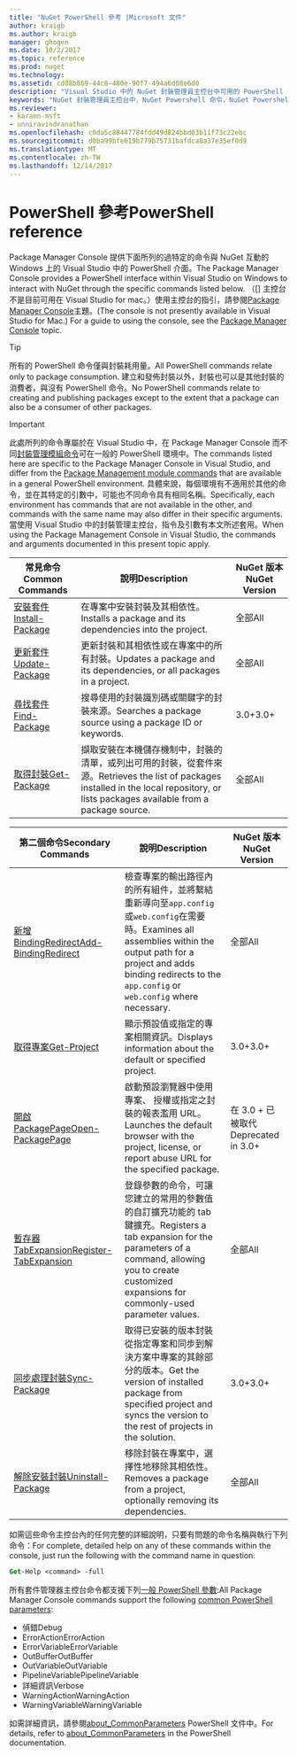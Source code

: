 ```yaml
---
title: "NuGet PowerShell 參考 |Microsoft 文件"
author: kraigb
ms.author: kraigb
manager: ghogen
ms.date: 10/2/2017
ms.topic: reference
ms.prod: nuget
ms.technology: 
ms.assetid: cd08b869-44c6-480e-90f7-494a6d08e6d0
description: "Visual Studio 中的 NuGet 封裝管理員主控台中可用的 PowerShell 命令的完整參考。"
keywords: "NuGet 封裝管理員主控台中，NuGet Powershell 命令，NuGet Powershell 參考"
ms.reviewer:
- karann-msft
- unniravindranathan
ms.openlocfilehash: c0da5c88447784fdd49d824bbd03b11f73c22ebc
ms.sourcegitcommit: d0ba99bfe019b779b75731bafdca8a37e35ef0d9
ms.translationtype: MT
ms.contentlocale: zh-TW
ms.lasthandoff: 12/14/2017
---
```

# <a name="powershell-reference"></a><span data-ttu-id="67019-104">PowerShell 參考</span><span class="sxs-lookup"><span data-stu-id="67019-104">PowerShell reference</span></span>

<span data-ttu-id="67019-105">Package Manager Console 提供下面所列的過特定的命令與 NuGet 互動的 Windows 上的 Visual Studio 中的 PowerShell 介面。</span><span class="sxs-lookup"><span data-stu-id="67019-105">The Package Manager Console provides a PowerShell interface within Visual Studio on Windows to interact with NuGet through the specific commands listed below.</span></span> <span data-ttu-id="67019-106">（[] 主控台不是目前可用在 Visual Studio for mac。）使用主控台的指引，請參閱[Package Manager Console](../tools/package-manager-console.md)主題。</span><span class="sxs-lookup"><span data-stu-id="67019-106">(The console is not presently available in Visual Studio for Mac.) For a guide to using the console, see the [Package Manager Console](../tools/package-manager-console.md) topic.</span></span>

> [!Tip]
> <span data-ttu-id="67019-107">所有的 PowerShell 命令僅與封裝耗用量。</span><span class="sxs-lookup"><span data-stu-id="67019-107">All PowerShell commands relate only to package consumption.</span></span> <span data-ttu-id="67019-108">建立和發佈封裝以外，封裝也可以是其他封裝的消費者，與沒有 PowerShell 命令。</span><span class="sxs-lookup"><span data-stu-id="67019-108">No PowerShell commands relate to creating and publishing packages except to the extent that a package can also be a consumer of other packages.</span></span>

> [!Important]
> <span data-ttu-id="67019-109">此處所列的命令專屬於在 Visual Studio 中，在 Package Manager Console 而不同[封裝管理模組命令](https://msdn.microsoft.com/powershell/reference/6/packagemanagement/packagemanagement)可在一般的 PowerShell 環境中。</span><span class="sxs-lookup"><span data-stu-id="67019-109">The commands listed here are specific to the Package Manager Console in Visual Studio, and differ from the [Package Management module commands](https://msdn.microsoft.com/powershell/reference/6/packagemanagement/packagemanagement) that are available in a general PowerShell environment.</span></span> <span data-ttu-id="67019-110">具體來說，每個環境有不適用於其他的命令，並在其特定的引數中，可能也不同命令具有相同名稱。</span><span class="sxs-lookup"><span data-stu-id="67019-110">Specifically, each environment has commands that are not available in the other, and commands with the same name may also differ in their specific arguments.</span></span> <span data-ttu-id="67019-111">當使用 Visual Studio 中的封裝管理主控台，指令及引數有本文所述套用。</span><span class="sxs-lookup"><span data-stu-id="67019-111">When using the Package Management Console in Visual Studio, the commands and arguments documented in this present topic apply.</span></span>

| <span data-ttu-id="67019-112">常見命令</span><span class="sxs-lookup"><span data-stu-id="67019-112">Common Commands</span></span> | <span data-ttu-id="67019-113">說明</span><span class="sxs-lookup"><span data-stu-id="67019-113">Description</span></span> | <span data-ttu-id="67019-114">NuGet 版本</span><span class="sxs-lookup"><span data-stu-id="67019-114">NuGet Version</span></span> |
| --- | --- | --- |
| [<span data-ttu-id="67019-115">安裝套件</span><span class="sxs-lookup"><span data-stu-id="67019-115">Install-Package</span></span>](ps-ref-install-package.md) | <span data-ttu-id="67019-116">在專案中安裝封裝及其相依性。</span><span class="sxs-lookup"><span data-stu-id="67019-116">Installs a package and its dependencies into the project.</span></span> | <span data-ttu-id="67019-117">全部</span><span class="sxs-lookup"><span data-stu-id="67019-117">All</span></span> |
| [<span data-ttu-id="67019-118">更新套件</span><span class="sxs-lookup"><span data-stu-id="67019-118">Update-Package</span></span>](ps-ref-update-package.md) | <span data-ttu-id="67019-119">更新封裝和其相依性或在專案中的所有封裝。</span><span class="sxs-lookup"><span data-stu-id="67019-119">Updates a package and its dependencies, or all packages in a project.</span></span> | <span data-ttu-id="67019-120">全部</span><span class="sxs-lookup"><span data-stu-id="67019-120">All</span></span> |
| [<span data-ttu-id="67019-121">尋找套件</span><span class="sxs-lookup"><span data-stu-id="67019-121">Find-Package</span></span>](ps-ref-find-package.md) | <span data-ttu-id="67019-122">搜尋使用的封裝識別碼或關鍵字的封裝來源。</span><span class="sxs-lookup"><span data-stu-id="67019-122">Searches a package source using a package ID or keywords.</span></span> | <span data-ttu-id="67019-123">3.0+</span><span class="sxs-lookup"><span data-stu-id="67019-123">3.0+</span></span> |
| [<span data-ttu-id="67019-124">取得封裝</span><span class="sxs-lookup"><span data-stu-id="67019-124">Get-Package</span></span>](ps-ref-get-package.md) | <span data-ttu-id="67019-125">擷取安裝在本機儲存機制中，封裝的清單，或列出可用的封裝，從套件來源。</span><span class="sxs-lookup"><span data-stu-id="67019-125">Retrieves the list of packages installed in the local repository, or lists packages available from a package source.</span></span> | <span data-ttu-id="67019-126">全部</span><span class="sxs-lookup"><span data-stu-id="67019-126">All</span></span> |

| <span data-ttu-id="67019-127">第二個命令</span><span class="sxs-lookup"><span data-stu-id="67019-127">Secondary Commands</span></span> | <span data-ttu-id="67019-128">說明</span><span class="sxs-lookup"><span data-stu-id="67019-128">Description</span></span> | <span data-ttu-id="67019-129">NuGet 版本</span><span class="sxs-lookup"><span data-stu-id="67019-129">NuGet Version</span></span> |
| --- | --- | --- |
| [<span data-ttu-id="67019-130">新增 BindingRedirect</span><span class="sxs-lookup"><span data-stu-id="67019-130">Add-BindingRedirect</span></span>](ps-ref-add-bindingredirect.md) | <span data-ttu-id="67019-131">檢查專案的輸出路徑內的所有組件，並將繫結重新導向至`app.config`或`web.config`在需要時。</span><span class="sxs-lookup"><span data-stu-id="67019-131">Examines all assemblies within the output path for a project and adds binding redirects to the `app.config` or `web.config` where necessary.</span></span> | <span data-ttu-id="67019-132">全部</span><span class="sxs-lookup"><span data-stu-id="67019-132">All</span></span> |
| [<span data-ttu-id="67019-133">取得專案</span><span class="sxs-lookup"><span data-stu-id="67019-133">Get-Project</span></span>](ps-ref-get-project.md) | <span data-ttu-id="67019-134">顯示預設值或指定的專案相關資訊。</span><span class="sxs-lookup"><span data-stu-id="67019-134">Displays information about the default or specified project.</span></span> | <span data-ttu-id="67019-135">3.0+</span><span class="sxs-lookup"><span data-stu-id="67019-135">3.0+</span></span> |
| [<span data-ttu-id="67019-136">開啟 PackagePage</span><span class="sxs-lookup"><span data-stu-id="67019-136">Open-PackagePage</span></span>](ps-ref-open-packagepage.md) | <span data-ttu-id="67019-137">啟動預設瀏覽器中使用專案、 授權或指定之封裝的報表濫用 URL。</span><span class="sxs-lookup"><span data-stu-id="67019-137">Launches the default browser with the project, license, or report abuse URL for the specified package.</span></span> | <span data-ttu-id="67019-138">在 3.0 + 已被取代</span><span class="sxs-lookup"><span data-stu-id="67019-138">Deprecated in 3.0+</span></span> |
| [<span data-ttu-id="67019-139">暫存器 TabExpansion</span><span class="sxs-lookup"><span data-stu-id="67019-139">Register-TabExpansion</span></span>](ps-ref-register-tabexpansion.md) | <span data-ttu-id="67019-140">登錄參數的命令，可讓您建立的常用的參數值的自訂擴充功能的 tab 鍵擴充。</span><span class="sxs-lookup"><span data-stu-id="67019-140">Registers a tab expansion for the parameters of a command, allowing you to create customized expansions for commonly-used parameter values.</span></span> | <span data-ttu-id="67019-141">全部</span><span class="sxs-lookup"><span data-stu-id="67019-141">All</span></span> |
| [<span data-ttu-id="67019-142">同步處理封裝</span><span class="sxs-lookup"><span data-stu-id="67019-142">Sync-Package</span></span>](ps-ref-sync-package.md) | <span data-ttu-id="67019-143">取得已安裝的版本封裝從指定專案和同步到解決方案中專案的其餘部分的版本。</span><span class="sxs-lookup"><span data-stu-id="67019-143">Get the version of installed package from specified project and syncs the version to the rest of projects in the solution.</span></span> | <span data-ttu-id="67019-144">3.0+</span><span class="sxs-lookup"><span data-stu-id="67019-144">3.0+</span></span> |
| [<span data-ttu-id="67019-145">解除安裝封裝</span><span class="sxs-lookup"><span data-stu-id="67019-145">Uninstall-Package</span></span>](ps-ref-uninstall-package.md) | <span data-ttu-id="67019-146">移除封裝在專案中，選擇性地移除其相依性。</span><span class="sxs-lookup"><span data-stu-id="67019-146">Removes a package from a project, optionally removing its dependencies.</span></span> | <span data-ttu-id="67019-147">全部</span><span class="sxs-lookup"><span data-stu-id="67019-147">All</span></span> |

<span data-ttu-id="67019-148">如需這些命令主控台內的任何完整的詳細說明，只要有問題的命令名稱與執行下列命令：</span><span class="sxs-lookup"><span data-stu-id="67019-148">For complete, detailed help on any of these commands within the console, just run the following with the command name in question:</span></span>

```ps
Get-Help <command> -full
```

<span data-ttu-id="67019-149">所有套件管理器主控台命令都支援下列[一般 PowerShell 參數](http://go.microsoft.com/fwlink/?LinkID=113216):</span><span class="sxs-lookup"><span data-stu-id="67019-149">All Package Manager Console commands support the following [common PowerShell parameters](http://go.microsoft.com/fwlink/?LinkID=113216):</span></span>

- <span data-ttu-id="67019-150">偵錯</span><span class="sxs-lookup"><span data-stu-id="67019-150">Debug</span></span>
- <span data-ttu-id="67019-151">ErrorAction</span><span class="sxs-lookup"><span data-stu-id="67019-151">ErrorAction</span></span>
- <span data-ttu-id="67019-152">ErrorVariable</span><span class="sxs-lookup"><span data-stu-id="67019-152">ErrorVariable</span></span>
- <span data-ttu-id="67019-153">OutBuffer</span><span class="sxs-lookup"><span data-stu-id="67019-153">OutBuffer</span></span>
- <span data-ttu-id="67019-154">OutVariable</span><span class="sxs-lookup"><span data-stu-id="67019-154">OutVariable</span></span>
- <span data-ttu-id="67019-155">PipelineVariable</span><span class="sxs-lookup"><span data-stu-id="67019-155">PipelineVariable</span></span>
- <span data-ttu-id="67019-156">詳細資訊</span><span class="sxs-lookup"><span data-stu-id="67019-156">Verbose</span></span>
- <span data-ttu-id="67019-157">WarningAction</span><span class="sxs-lookup"><span data-stu-id="67019-157">WarningAction</span></span>
- <span data-ttu-id="67019-158">WarningVariable</span><span class="sxs-lookup"><span data-stu-id="67019-158">WarningVariable</span></span>

<span data-ttu-id="67019-159">如需詳細資訊，請參閱[about_CommonParameters](http://go.microsoft.com/fwlink/?LinkID=113216) PowerShell 文件中。</span><span class="sxs-lookup"><span data-stu-id="67019-159">For details, refer to [about_CommonParameters](http://go.microsoft.com/fwlink/?LinkID=113216) in the PowerShell documentation.</span></span>
